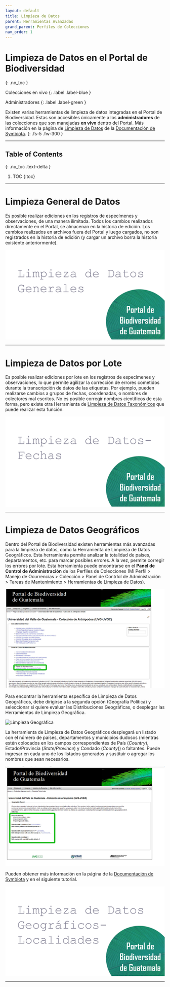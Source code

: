 ```yaml
---
layout: default
title: Limpieza de Datos 
parent: Herramientas Avanzadas
grand_parent: Perfiles de Colecciones
nav_order: 1
---
```



# Limpieza de Datos en el Portal de Biodiversidad 
{: .no_toc }

<div class="code-example" markdown="1">
Colecciones en vivo
{: .label .label-blue }

Administradores
{: .label .label-green }
</div>


Existen varias herramientas de limpieza de datos integradas en el Portal de Biodiversidad. Estas son accesibles únicamente a los **administradores** de las colecciones que son manejadas **en vivo** dentro del Portal. Más información en la página de [Limpieza de Datos](https://biokic.github.io/symbiota-docs/es/coll_manager/data_cleaning/) de la [Documentación de Symbiota](https://biokic.github.io/symbiota-docs/es/).
{: .fs-5 .fw-300 }

---

## Table of Contents
{: .no_toc .text-delta }

1. TOC
{:toc}

---

# Limpieza General de Datos

Es posible realizar ediciones en los registros de especímenes y observaciones, de una manera ilimitada. Todos los cambios realizados directamente en el Portal, se almacenan en la historia de edición. Los cambios realizados en archivos fuera del Portal y luego cargados, no son registrados en la historia de edición (y cargar un archivo borra la historia existente anteriormente).

[<img src="https://github.com/GuatemalaPortal/guatemalaportal.github.io/blob/main/static/portal/LimpiezaGenera.jpg?raw=true" alt="Limpieza de Datos">](https://www.youtube.com/watch?v=2zKP-ECmcxE&list=PLodoeyEer2vho0PDuy63diaITDfVMhxYE&index=3)

---

# Limpieza de Datos por Lote

Es posible realizar ediciones  por lote en los registros de especímenes y observaciones, lo que permite agilizar la corrección de errores cometidos durante la transcripción de datos de las etiquetas. Por ejemplo, pueden realizarse cambios a grupos de fechas, coordenadas, o nombres de colectores mal escritos. No es posible corregir nombres científicos de esta forma, pero existe otra Herramienta de [Limpieza de Datos Taxonómicos](https://biokic.github.io/symbiota-docs/coll_manager/data_cleaning/taxonomy/) que puede realizar esta función. 

[<img src="https://github.com/GuatemalaPortal/guatemalaportal.github.io/blob/main/static/portal/Fechas.jpg?raw=true" alt="Limpieza de Datos">](https://www.youtube.com/watch?v=zJPqLq-TST0&list=PLodoeyEer2vho0PDuy63diaITDfVMhxYE&index=4)

--- 

# Limpieza de Datos Geográficos

Dentro del Portal de Biodiversidad existen herramientas más avanzadas para la limpieza de datos, como la Herramienta de Limpieza de Datos Geográficos. Esta herramienta permite analizar la totalidad de países, departamentos, etc. para marcar posibles errores. A la vez, permite corregir los errores por lote. Esta herramienta puede encontrarse en el **Panel de Control de Administración** de los Perfiles de Colecciones (Mi Perfil > Manejo de Ocurrencias > Colección > Panel de Contrlol de Administración > Tareas de Mantenimiento > Herramientas de Limpieza de Datos). 

<img src="https://github.com/GuatemalaPortal/guatemalaportal.github.io/blob/main/static/portal/Limpieza%20de%20datos1.jpg?raw=true" alt="Limpieza Geográfica">

Para encontrar la herramienta específica de Limpieza de Datos Geográficos, debe dirigirse a la segunda opción (Geografía Política) y seleccionar si quiere evaluar las Distribuciones Geográficas, o desplegar las Herramientas de Limpieza Geográfica.

<img src="https://github.com/GuatemalaPortal/guatemalaportal.github.io/blob/main/static/portal/Limpieza%20geogr%C3%A1fica.jpg?raw=true" alt="Limpieza Geográfica">

La herramienta de Limpieza de Datos Geográficos desplegará un listado con el número de países, departamentos y municipios dudosos (mientras estén colocados en los campos correspondientes de País (_Country_), Estado/Provincia (_State/Province_) y Condado (_County_)) o faltantes. Puede ingresar en cada uno de los listados generados y sustituir o agregar los nombres que sean necesarios.

<img src="https://github.com/GuatemalaPortal/guatemalaportal.github.io/blob/main/static/portal/Questionable%20countries.jpg?raw=truee" alt="Limpieza Geográfica">

Pueden obtener más información en la página de la [Documentación de Symbiota](https://biokic.github.io/symbiota-docs/es/coll_manager/data_cleaning/geography/) y en el siguiente tutorial.

[<img src="https://github.com/GuatemalaPortal/guatemalaportal.github.io/blob/main/static/portal/LimpiezaLocalidades.jpg?raw=true" alt="Limpieza Geográfica">](https://www.youtube.com/watch?v=wVevlo2Vh20&list=PLodoeyEer2vho0PDuy63diaITDfVMhxYE&index=2)

---

